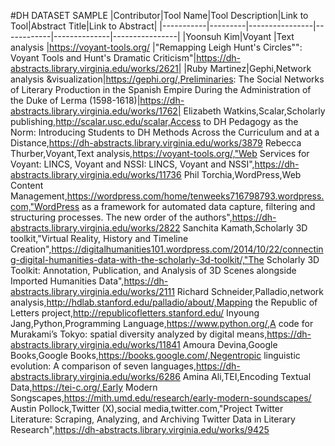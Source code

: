 #DH DATASET SAMPLE
|Contributor|Tool Name|Tool Description|Link to Tool|Abstract Title|Link to Abstract|
|-----------|---------|----------------|------------|--------------|----------------|
|Yoonsuh Kim|Voyant   |Text analysis   |https://voyant-tools.org/  |"Remapping Leigh Hunt's Circles"": Voyant Tools and Hunt's Dramatic Criticism"|https://dh-abstracts.library.virginia.edu/works/2621|
|Ruby Martinez|Gephi,Network analysis &visualization|https://gephi.org/,Preliminaries: The Social Networks of Literary Production in the Spanish Empire During the Administration of the Duke of Lerma (1598-1618)|https://dh-abstracts.library.virginia.edu/works/1762|
Elizabeth Watkins,Scalar,Scholarly publishing,http://scalar.usc.edu/scalar,Access to DH Pedagogy as the Norm: Introducing Students to DH Methods Across the Curriculum and at a Distance,https://dh-abstracts.library.virginia.edu/works/3879
Rebecca Thurber,Voyant,Text analysis,https://voyant-tools.org/,"Web Services for Voyant: LINCS, Voyant and NSSI: LINCS, Voyant and NSSI",https://dh-abstracts.library.virginia.edu/works/11736
Phil Torchia,WordPress,Web Content Management,https://wordpress.com/home/tenweeks716798793.wordpress.com,"WordPress as a framework for automated data capture, filtering and structuring processes. The new order of the authors",https://dh-abstracts.library.virginia.edu/works/2822
Sanchita Kamath,Scholarly 3D toolkit,"Virtual Reality, History and Timeline Creation",https://digitalhumanities101.wordpress.com/2014/10/22/connecting-digital-humanities-data-with-the-scholarly-3d-toolkit/,"The Scholarly 3D Toolkit: Annotation, Publication, and Analysis of 3D Scenes alongside Imported Humanities Data",https://dh-abstracts.library.virginia.edu/works/2111
Richard Schneider,Palladio,network analysis,http://hdlab.stanford.edu/palladio/about/,Mapping the Republic of Letters project,http://republicofletters.stanford.edu/
Inyoung Jang,Python,Programming Language,https://www.python.org/,A code for Murakami’s Tokyo: spatial diversity analyzed by digital means,https://dh-abstracts.library.virginia.edu/works/11841
Amoura Devina,Google Books,Google Books,https://books.google.com/,Negentropic linguistic evolution: A comparison of seven languages,https://dh-abstracts.library.virginia.edu/works/6286
Amina Ali,TEI,Encoding Textual Data,https://tei-c.org/,Early Modern Songscapes,https://mith.umd.edu/research/early-modern-soundscapes/
Austin Pollock,Twitter (X),social media,twitter.com,"Project Twitter Literature: Scraping, Analyzing, and Archiving Twitter Data in Literary Research",https://dh-abstracts.library.virginia.edu/works/9425